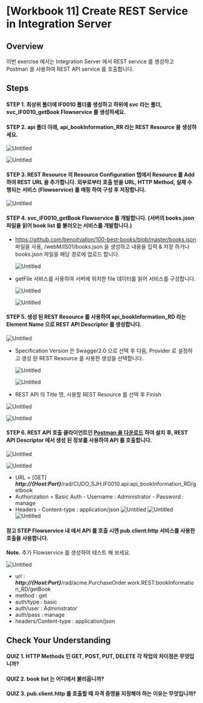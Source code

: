 # [Workbook 11] Create REST Service in Integration Server

## Overview


이번 exercise 에서는 Integration Server 에서 REST service 를 생성하고 Postman 을 사용하여 REST API service 를 호출합니다.


## Steps

#### STEP 1. 최상위 폴더에 IF0010 폴더를 생성하고 하위에 svc 라는 폴더, svc_IF0010_getBook Flowservice 를 생성하세요.
#### STEP 2. api 폴더 아래, api_bookInformation_RR 라는 **REST Resource** 을 생성하세요.

![Untitled](%5BWorkbook%2011%5D%20Create%20REST%20Service%20in%20Integration%20S%20a83f4bcce6ee49c0a838556798b4e09c/new1.png)

![Untitled](%5BWorkbook%2011%5D%20Create%20REST%20Service%20in%20Integration%20S%20a83f4bcce6ee49c0a838556798b4e09c/Untitled%201.png)

#### STEP 3. REST Resource 의 Resource Configuration 탭에서 Resource 를 Add 하여 REST URL 을 추가합니다. 외부로부터 호출 받을 URL, HTTP Method, 실제 수행되는 서비스 (Flowservice) 를 매핑 하여 구성 후 저장합니다.

![Untitled](%5BWorkbook%2011%5D%20Create%20REST%20Service%20in%20Integration%20S%20a83f4bcce6ee49c0a838556798b4e09c/new2.png)

#### STEP 4. svc_IF0010_getBook Flowservice 를 개발합니다. (서버의 books.json 파일을 읽어 book list 를 불러오는 서비스를 개발합니다.)
- https://github.com/benoitvallon/100-best-books/blob/master/books.json 파일을 사용, /webM/IS01/books.json 을 생성하고 내용을 입력 & 저장 하거나 books.json 파일을 해당 경로에 업로드 합니다.
        
  ![Untitled](%5BWorkbook%2011%5D%20Create%20REST%20Service%20in%20Integration%20S%20a83f4bcce6ee49c0a838556798b4e09c/Untitled%203.png)
        
- getFile 서비스를 사용하여 서버에 위치한 file 데이터를 읽어 서비스를 구성합니다.
    
   ![Untitled](%5BWorkbook%2011%5D%20Create%20REST%20Service%20in%20Integration%20S%20a83f4bcce6ee49c0a838556798b4e09c/Untitled%204.png)
    
   ![Untitled](%5BWorkbook%2011%5D%20Create%20REST%20Service%20in%20Integration%20S%20a83f4bcce6ee49c0a838556798b4e09c/Untitled%205.png)
    

#### STEP 5. 생성 된 REST Resource 를 사용하여 api_bookInformation_RD 라는 Element Name 으로 REST API Descriptor 를 생성합니다.
    
   ![Untitled](%5BWorkbook%2011%5D%20Create%20REST%20Service%20in%20Integration%20S%20a83f4bcce6ee49c0a838556798b4e09c/new3.png)
    
- Specification Version 은 Swagger2.0 으로 선택 후 다음, Provider 로 설정하고 생성 된 REST Resource 를 사용한 생성을 선택합니다.
        
  ![Untitled](%5BWorkbook%2011%5D%20Create%20REST%20Service%20in%20Integration%20S%20a83f4bcce6ee49c0a838556798b4e09c/Untitled%207.png)
        
  ![Untitled](%5BWorkbook%2011%5D%20Create%20REST%20Service%20in%20Integration%20S%20a83f4bcce6ee49c0a838556798b4e09c/Untitled%208.png)
        
- REST API 의 Title 명, 사용할 REST Resource 를 선택 후 Finish

![Untitled](%5BWorkbook%2011%5D%20Create%20REST%20Service%20in%20Integration%20S%20a83f4bcce6ee49c0a838556798b4e09c/new4.png)

![Untitled](%5BWorkbook%2011%5D%20Create%20REST%20Service%20in%20Integration%20S%20a83f4bcce6ee49c0a838556798b4e09c/new5.png)

#### STEP 6. REST API 호출 클라이언트인 [Postman 을 다운로드](https://www.postman.com/downloads/) 하여 설치 후, REST API Descriptor 에서 생성 된 정보를 사용하여 API 를 호출합니다.
    
   ![Untitled](%5BWorkbook%2011%5D%20Create%20REST%20Service%20in%20Integration%20S%20a83f4bcce6ee49c0a838556798b4e09c/new6.png)
    
   ![Untitled](%5BWorkbook%2011%5D%20Create%20REST%20Service%20in%20Integration%20S%20a83f4bcce6ee49c0a838556798b4e09c/new7.png)
    
- URL = [GET] ***http://{Host:Port}***/rad/CUDO_SJH.IF0010.api:api_bookInformation_RD/getbook
- Authorization = Basic Auth
        - Username : Administrator
        - Password : manage
- Headers - Content-type : application/json
   ![Untitled](%5BWorkbook%2011%5D%20Create%20REST%20Service%20in%20Integration%20S%20a83f4bcce6ee49c0a838556798b4e09c/new8.png)
     ![Untitled](%5BWorkbook%2011%5D%20Create%20REST%20Service%20in%20Integration%20S%20a83f4bcce6ee49c0a838556798b4e09c/new9.png)  
   ![Untitled](%5BWorkbook%2011%5D%20Create%20REST%20Service%20in%20Integration%20S%20a83f4bcce6ee49c0a838556798b4e09c/new10.png)
    
#### 참고 STEP Flowservice 내 에서 API 를 호출 시엔 pub.client:http 서비스를 사용한 호출을 사용합니다.
**Note.** 추가 Flowservice 를 생성하여 테스트 해 보세요.
    
   ![Untitled](%5BWorkbook%2011%5D%20Create%20REST%20Service%20in%20Integration%20S%20a83f4bcce6ee49c0a838556798b4e09c/Untitled%2014.png)
    
- url : ***http://{Host:Port}***/rad/acme.PurchaseOrder.work.REST:bookInformation_RD/getBook
- method : get
- auth/type : basic
- auth/user : Administrator
- auth/pass : manage
- headers/Content-type : application/json


## Check Your Understanding

#### QUIZ 1. HTTP Methods 인 GET, POST, PUT, DELETE 각 작업의 차이점은 무엇입니까?

#### QUIZ 2. book list 는 어디에서 불러옵니까?

#### QUIZ 3.  **pub.client.http** 를 호출할 때 자격 증명을 지정해야 하는 이유는 무엇입니까?
